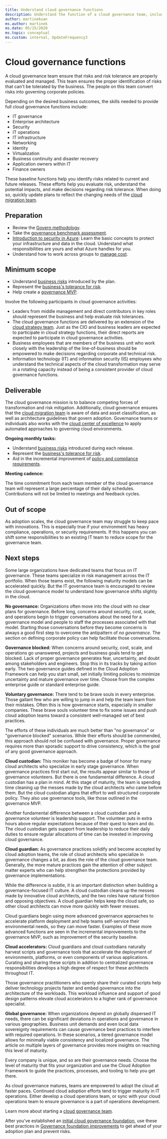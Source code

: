 ```yaml
---
title: Understand cloud governance functions
description: Understand the function of a cloud governance team, including the source, the scope, and the deliverable.
author: martinekuan
ms.author: martinek
ms.date: 05/15/2020
ms.topic: conceptual
ms.custom: internal, UpdateFrequency3
---
```


<!-- docutune:ignore IS -->

# Cloud governance functions

A cloud governance team ensure that risks and risk tolerance are properly evaluated and managed. This team ensures the proper identification of risks that can't be tolerated by the business. The people on this team convert risks into governing corporate policies.

Depending on the desired business outcomes, the skills needed to provide full cloud governance functions include:

- IT governance
- Enterprise architecture
- Security
- IT operations
- IT infrastructure
- Networking
- Identity
- Virtualization
- Business continuity and disaster recovery
- Application owners within IT
- Finance owners

These baseline functions help you identify risks related to current and future releases. These efforts help you evaluate risk, understand the potential impacts, and make decisions regarding risk tolerance. When doing so, quickly update plans to reflect the changing needs of the [cloud migration team](./cloud-migration.md).

## Preparation

- Review the [Govern methodology](../govern/index.md).
- Take the [governance benchmark assessment](../govern/benchmark.md).
- [Introduction to security in Azure](/training/modules/protect-against-security-threats-azure/): Learn the basic concepts to protect your infrastructure and data in the cloud. Understand what responsibilities are yours and what Azure handles for you.
- Understand how to work across groups to [manage cost](./cost-conscious-organization.md).

## Minimum scope

- Understand [business risks](../govern/policy-compliance/risk-tolerance.md) introduced by the plan.
- Represent the [business's tolerance for risk](../govern/policy-compliance/risk-tolerance.md).
- Help create a [governance MVP](../govern/guides/index.md).

Involve the following participants in cloud governance activities:

- Leaders from middle management and direct contributors in key roles should represent the business and help evaluate risk tolerances.
- The cloud governance functions are delivered by an extension of the [cloud strategy team](./cloud-strategy.md). Just as the CIO and business leaders are expected to participate in cloud strategy functions, their direct reports are expected to participate in cloud governance activities.
- Business employees that are members of the business unit who work closely with the leadership of the line-of-business should be empowered to make decisions regarding corporate and technical risk.
- Information technology (IT) and information security (IS) employees who understand the technical aspects of the cloud transformation may serve in a rotating capacity instead of being a consistent provider of cloud governance functions.

## Deliverable

The cloud governance mission is to balance competing forces of transformation and risk mitigation. Additionally, cloud governance ensures that the [cloud migration team](./cloud-migration.md) is aware of data and asset classification, as well as architecture guidelines that govern adoption. Governance teams or individuals also works with the [cloud center of excellence](./cloud-center-of-excellence.md) to apply automated approaches to governing cloud environments.

**Ongoing monthly tasks:**

- Understand [business risks](../govern/policy-compliance/risk-tolerance.md) introduced during each release.
- Represent the [business's tolerance for risk](../govern/policy-compliance/risk-tolerance.md).
- Aid in the incremental improvement of [policy and compliance requirements](../govern/policy-compliance/index.md).

**Meeting cadence:**

The time commitment from each team member of the cloud governance team will represent a large percentage of their daily schedules. Contributions will not be limited to meetings and feedback cycles.

## Out of scope

As adoption scales, the cloud governance team may struggle to keep pace with innovations. This is especially true if your environment has heavy compliance, operations, or security requirements. If this happens you can shift some responsibilities to an existing IT team to reduce scope for the governance team.

## Next steps

Some large organizations have dedicated teams that focus on IT governance. These teams specialize in risk management across the IT portfolio. When those teams exist, the following maturity models can be accelerated quickly. But the IT governance team is encouraged to review the cloud governance model to understand how governance shifts slightly in the cloud.

**No governance:** Organizations often move into the cloud with no clear plans for governance. Before long, concerns around security, cost, scale, and operations begin to trigger conversations about the need for a governance model and people to staff the processes associated with that model. Starting those conversations before they become concerns is always a good first step to overcome the antipattern of *no governance*. The section on defining corporate policy can help facilitate those conversations.

**Governance blocked:** When concerns around security, cost, scale, and operations go unanswered, projects and business goals tend to get blocked. Lack of proper governance generates fear, uncertainty, and doubt among stakeholders and engineers. Stop this in its tracks by taking action early. The two governance guides defined in the Cloud Adoption Framework can help you start small, set initially limiting policies to minimize uncertainty and mature governance over time. Choose from the complex enterprise guide or standard enterprise guide.

**Voluntary governance:** There tend to be brave souls in every enterprise. Those gallant few who are willing to jump in and help the team learn from their mistakes. Often this is how governance starts, especially in smaller companies. These brave souls volunteer time to fix some issues and push cloud adoption teams toward a consistent well-managed set of best practices.

The efforts of these individuals are much better than "no governance" or "governance blocked" scenarios. While their efforts should be commended, this approach should not be confused with governance. Proper governance requires more than sporadic support to drive consistency, which is the goal of any good governance approach.

**Cloud custodian:** This moniker has become a badge of honor for many cloud architects who specialize in early stage governance. When governance practices first start out, the results appear similar to those of governance volunteers. But there is one fundamental difference. A cloud custodian has a plan in mind. At this stage of maturity, the team is spending time cleaning up the messes made by the cloud architects who came before them. But the cloud custodian aligns that effort to well structured corporate policy. They also use governance tools, like those outlined in the governance MVP.

Another fundamental difference between a cloud custodian and a governance volunteer is leadership support. The volunteer puts in extra hours above regular expectations because of their quest to learn and do. The cloud custodian gets support from leadership to reduce their daily duties to ensure regular allocations of time can be invested in improving cloud governance.

**Cloud guardian:** As governance practices solidify and become accepted by cloud adoption teams, the role of cloud architects who specialize in governance changes a bit, as does the role of the cloud governance team. Generally, the more mature practices gain the attention of other subject matter experts who can help strengthen the protections provided by governance implementations.

While the difference is subtle, it is an important distinction when building a governance-focused IT culture. A cloud custodian cleans up the messes made by innovative cloud architects, and the two roles have natural friction and opposing objectives. A cloud guardian helps keep the cloud safe, so other cloud architects can move more quickly with fewer messes.

Cloud guardians begin using more advanced governance approaches to accelerate platform deployment and help teams self-service their environmental needs, so they can move faster. Examples of these more advanced functions are seen in the incremental improvements to the governance MVP, such as improvement of the security baseline.

**Cloud accelerators:** Cloud guardians and cloud custodians naturally harvest scripts and governance tools that accelerate the deployment of environments, platforms, or even components of various applications. Curating and sharing these scripts in addition to centralized governance responsibilities develops a high degree of respect for these architects throughout IT.

Those governance practitioners who openly share their curated scripts help deliver technology projects faster and embed governance into the architecture of the workloads. This workload influence and support of good design patterns elevate cloud accelerators to a higher rank of governance specialist.

**Global governance:** When organizations depend on globally dispersed IT needs, there can be significant deviations in operations and governance in various geographies. Business unit demands and even local data sovereignty requirements can cause governance best practices to interfere with required operations. In these scenarios, a tiered governance model allows for minimally viable consistency and localized governance. The article on multiple layers of governance provides more insights on reaching this level of maturity.

Every company is unique, and so are their governance needs. Choose the level of maturity that fits your organization and use the Cloud Adoption Framework to guide the practices, processes, and tooling to help you get there.

As cloud governance matures, teams are empowered to adopt the cloud at faster paces. Continued cloud adoption efforts tend to trigger maturity in IT operations. Either develop a cloud operations team, or sync with your cloud operations team to ensure governance is a part of operations development.

Learn more about starting a [cloud governance team](../get-started/team/cloud-governance.md).

After you've established an [initial cloud governance foundation](../govern/initial-foundation.md), use these best practices in [Governance foundation improvements](../govern/foundation-improvements.md) to get ahead of your adoption plan and prevent risks.
